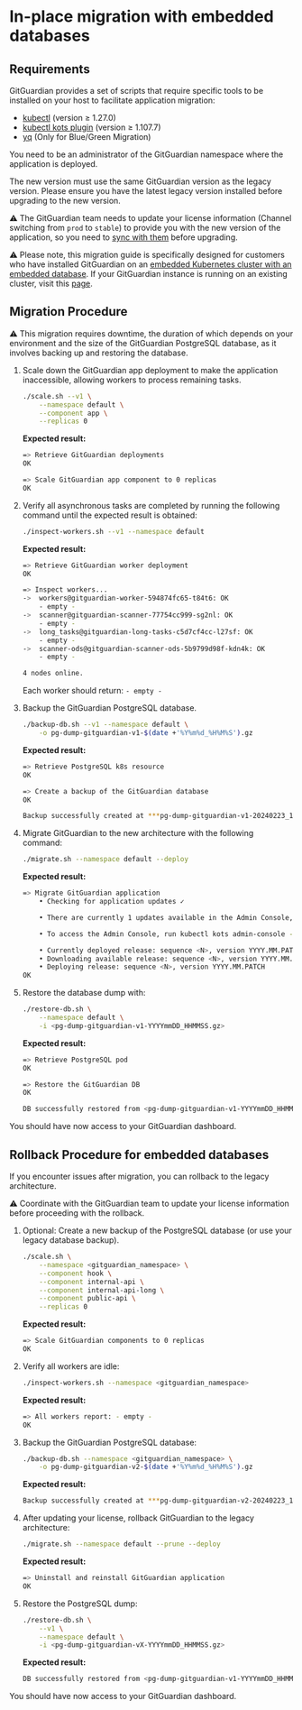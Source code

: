 # In-place migration with embedded databases

## Requirements

GitGuardian provides a set of scripts that require specific tools to be installed on your host to facilitate application migration:

- [kubectl](https://kubernetes.io/docs/tasks/tools/#kubectl) (version ≥ 1.27.0)
- [kubectl kots plugin](https://docs.replicated.com/reference/kots-cli-getting-started#install) (version ≥ 1.107.7)
- [yq](https://mikefarah.gitbook.io/yq/) (Only for Blue/Green Migration)

You need to be an administrator of the GitGuardian namespace where the application is deployed.

The new version must use the same GitGuardian version as the legacy version. Please ensure you have the latest legacy version installed before upgrading to the new version.

⚠️ The GitGuardian team needs to update your license information (Channel switching from `prod` to `stable`) to provide you with the new version of the application, so you need to [sync with them](?subject=Migration+New+Architecture+in+place+migration+embedded) before upgrading.

⚠️ Please note, this migration guide is specifically designed for customers who have installed GitGuardian on an [embedded Kubernetes cluster with an embedded database](https://docs.gitguardian.com/self-hosting/installation/installation-embedded-cluster-legacy). If your GitGuardian instance is running on an existing cluster, visit this [page](./README.md).

## Migration Procedure

⚠️ This migration requires downtime, the duration of which depends on your environment and the size of the GitGuardian PostgreSQL database, as it involves backing up and restoring the database.

1. Scale down the GitGuardian app deployment to make the application inaccessible, allowing workers to process remaining tasks.

    ```bash
    ./scale.sh --v1 \
        --namespace default \
        --component app \
        --replicas 0
    ```

    **Expected result:**

    ```bash
    => Retrieve GitGuardian deployments
    OK

    => Scale GitGuardian app component to 0 replicas
    OK
    ```

2. Verify all asynchronous tasks are completed by running the following command until the expected result is obtained:

    ```bash
    ./inspect-workers.sh --v1 --namespace default
    ```

    **Expected result:**

    ```bash
    => Retrieve GitGuardian worker deployment
    OK

    => Inspect workers...
    ->  workers@gitguardian-worker-594874fc65-t84t6: OK
        - empty -
    ->  scanner@gitguardian-scanner-77754cc999-sg2nl: OK
        - empty -
    ->  long_tasks@gitguardian-long-tasks-c5d7cf4cc-l27sf: OK
        - empty -
    ->  scanner-ods@gitguardian-scanner-ods-5b9799d98f-kdn4k: OK
        - empty -

    4 nodes online.
    ```

    Each worker should return: `- empty -`

3. Backup the GitGuardian PostgreSQL database.

    ```bash
    ./backup-db.sh --v1 --namespace default \
        -o pg-dump-gitguardian-v1-$(date +'%Y%m%d_%H%M%S').gz
    ```

    **Expected result:**

    ```bash
    => Retrieve PostgreSQL k8s resource
    OK

    => Create a backup of the GitGuardian database
    OK

    Backup successfully created at ***pg-dump-gitguardian-v1-20240223_162744.gz***
    ```

4. Migrate GitGuardian to the new architecture with the following command:

    ```bash
    ./migrate.sh --namespace default --deploy
    ```

    **Expected result:**

    ```bash
    => Migrate GitGuardian application
        • Checking for application updates ✓  

        • There are currently 1 updates available in the Admin Console, ensuring latest is deployed

        • To access the Admin Console, run kubectl kots admin-console --namespace <gitguardian_namespace>

        • Currently deployed release: sequence <N>, version YYYY.MM.PATCH
        • Downloading available release: sequence <N>, version YYYY.MM.PATCH
        • Deploying release: sequence <N>, version YYYY.MM.PATCH
    OK
    ```

5. Restore the database dump with:

    ```bash
    ./restore-db.sh \
        --namespace default \
        -i <pg-dump-gitguardian-v1-YYYYmmDD_HHMMSS.gz>
    ```

    **Expected result:**

    ```bash
    => Retrieve PostgreSQL pod
    OK

    => Restore the GitGuardian DB
    OK

    DB successfully restored from <pg-dump-gitguardian-v1-YYYYmmDD_HHMMSS.gz>
    ```

You should have now access to your GitGuardian dashboard.

## Rollback Procedure for embedded databases

If you encounter issues after migration, you can rollback to the legacy architecture.

⚠️ Coordinate with the GitGuardian team to update your license information before proceeding with the rollback.

1. Optional: Create a new backup of the PostgreSQL database (or use your legacy database backup).

    ```bash
    ./scale.sh \
        --namespace <gitguardian_namespace> \
        --component hook \
        --component internal-api \
        --component internal-api-long \
        --component public-api \
        --replicas 0
    ```

    **Expected result:**

    ```bash
    => Scale GitGuardian components to 0 replicas
    OK
    ```

2. Verify all workers are idle:

    ```bash
    ./inspect-workers.sh --namespace <gitguardian_namespace>
    ```

    **Expected result:**

    ```bash
    => All workers report: - empty -
    OK
    ```

3. Backup the GitGuardian PostgreSQL database:

    ```bash
    ./backup-db.sh --namespace <gitguardian_namespace> \
        -o pg-dump-gitguardian-v2-$(date +'%Y%m%d_%H%M%S').gz
    ```

    **Expected result:**

    ```bash
    Backup successfully created at ***pg-dump-gitguardian-v2-20240223_172744.gz***
    ```

4. After updating your license, rollback GitGuardian to the legacy architecture:

    ```bash
    ./migrate.sh --namespace default --prune --deploy
    ```

    **Expected result:**

    ```bash
    => Uninstall and reinstall GitGuardian application
    OK
    ```

5. Restore the PostgreSQL dump:

    ```bash
    ./restore-db.sh \
        --v1 \
        --namespace default \
        -i <pg-dump-gitguardian-vX-YYYYmmDD_HHMMSS.gz>
    ```

    **Expected result:**

    ```bash
    DB successfully restored from <pg-dump-gitguardian-v1-YYYYmmDD_HHMMSS.gz>
    ```

You should have now access to your GitGuardian dashboard.
